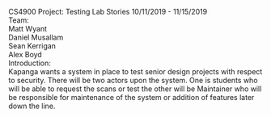 
CS4900
Project: Testing Lab
Stories
10/11/2019 - 11/15/2019  
Team:  
      Matt Wyant            
      Daniel Musallam  
      Sean Kerrigan          
      Alex Boyd            
Introduction:  
      Kapanga wants a system in place to test senior design projects with respect to security. There will be two actors upon the system. One is students who will be able to request the scans or test the other will be Maintainer who will be responsible for maintenance of the system or addition of features later down the line. 
